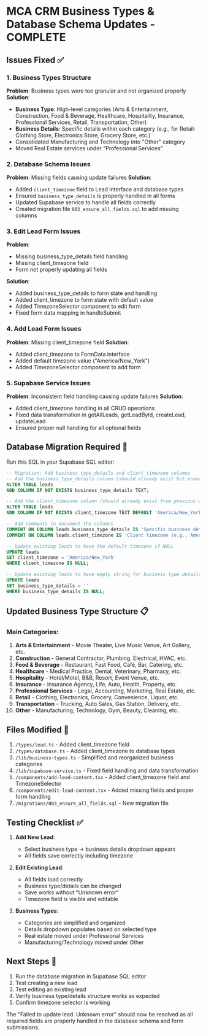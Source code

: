# MCA CRM Business Types & Database Schema Updates - COMPLETE

## Issues Fixed ✅

### 1. Business Types Structure
**Problem**: Business types were too granular and not organized properly
**Solution**: 
- **Business Type**: High-level categories (Arts & Entertainment, Construction, Food & Beverage, Healthcare, Hospitality, Insurance, Professional Services, Retail, Transportation, Other)
- **Business Details**: Specific details within each category (e.g., for Retail: Clothing Store, Electronics Store, Grocery Store, etc.)
- Consolidated Manufacturing and Technology into "Other" category
- Moved Real Estate services under "Professional Services"

### 2. Database Schema Issues
**Problem**: Missing fields causing update failures
**Solution**: 
- Added `client_timezone` field to Lead interface and database types
- Ensured `business_type_details` is properly handled in all forms
- Updated Supabase service to handle all fields correctly
- Created migration file `003_ensure_all_fields.sql` to add missing columns

### 3. Edit Lead Form Issues
**Problem**: 
- Missing business_type_details field handling
- Missing client_timezone field
- Form not properly updating all fields

**Solution**:
- Added business_type_details to form state and handling
- Added client_timezone to form state with default value
- Added TimezoneSelector component to edit form
- Fixed form data mapping in handleSubmit

### 4. Add Lead Form Issues
**Problem**: Missing client_timezone field
**Solution**:
- Added client_timezone to FormData interface
- Added default timezone value ("America/New_York")
- Added TimezoneSelector component to add form

### 5. Supabase Service Issues
**Problem**: Inconsistent field handling causing update failures
**Solution**:
- Added client_timezone handling in all CRUD operations
- Fixed data transformation in getAllLeads, getLeadById, createLead, updateLead
- Ensured proper null handling for all optional fields

## Database Migration Required 🔄

Run this SQL in your Supabase SQL editor:

```sql
-- Migration: Add business_type_details and client_timezone columns
-- Add the business_type_details column (should already exist but ensuring it's there)
ALTER TABLE leads 
ADD COLUMN IF NOT EXISTS business_type_details TEXT;

-- Add the client_timezone column (should already exist from previous migration)
ALTER TABLE leads 
ADD COLUMN IF NOT EXISTS client_timezone TEXT DEFAULT 'America/New_York';

-- Add comments to document the columns
COMMENT ON COLUMN leads.business_type_details IS 'Specific business details within the business type category';
COMMENT ON COLUMN leads.client_timezone IS 'Client timezone (e.g., America/New_York, America/Chicago, etc.)';

-- Update existing leads to have the default timezone if NULL
UPDATE leads 
SET client_timezone = 'America/New_York' 
WHERE client_timezone IS NULL;

-- Update existing leads to have empty string for business_type_details if NULL
UPDATE leads 
SET business_type_details = '' 
WHERE business_type_details IS NULL;
```

## Updated Business Type Structure 📋

### Main Categories:
1. **Arts & Entertainment** - Movie Theater, Live Music Venue, Art Gallery, etc.
2. **Construction** - General Contractor, Plumbing, Electrical, HVAC, etc.
3. **Food & Beverage** - Restaurant, Fast Food, Café, Bar, Catering, etc.
4. **Healthcare** - Medical Practice, Dental, Veterinary, Pharmacy, etc.
5. **Hospitality** - Hotel/Motel, B&B, Resort, Event Venue, etc.
6. **Insurance** - Insurance Agency, Life, Auto, Health, Property, etc.
7. **Professional Services** - Legal, Accounting, Marketing, Real Estate, etc.
8. **Retail** - Clothing, Electronics, Grocery, Convenience, Liquor, etc.
9. **Transportation** - Trucking, Auto Sales, Gas Station, Delivery, etc.
10. **Other** - Manufacturing, Technology, Gym, Beauty, Cleaning, etc.

## Files Modified 📝

1. `/types/lead.ts` - Added client_timezone field
2. `/types/database.ts` - Added client_timezone to database types
3. `/lib/business-types.ts` - Simplified and reorganized business categories
4. `/lib/supabase-service.ts` - Fixed field handling and data transformation
5. `/components/add-lead-content.tsx` - Added client_timezone field and TimezoneSelector
6. `/components/edit-lead-content.tsx` - Added missing fields and proper form handling
7. `/migrations/003_ensure_all_fields.sql` - New migration file

## Testing Checklist ✅

1. **Add New Lead**: 
   - Select business type → business details dropdown appears
   - All fields save correctly including timezone
   
2. **Edit Existing Lead**:
   - All fields load correctly
   - Business type/details can be changed
   - Save works without "Unknown error"
   - Timezone field is visible and editable

3. **Business Types**:
   - Categories are simplified and organized
   - Details dropdown populates based on selected type
   - Real estate moved under Professional Services
   - Manufacturing/Technology moved under Other

## Next Steps 🚀

1. Run the database migration in Supabase SQL editor
2. Test creating a new lead
3. Test editing an existing lead  
4. Verify business type/details structure works as expected
5. Confirm timezone selector is working

The "Failed to update lead. Unknown error" should now be resolved as all required fields are properly handled in the database schema and form submissions.
